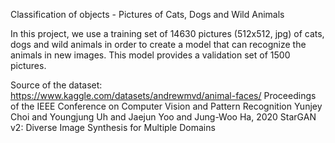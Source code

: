 Classification of objects - Pictures of Cats, Dogs and Wild Animals

In this project, we use a training set of 14630 pictures (512x512, jpg) of cats, dogs and wild animals in order to create a model that can recognize the animals in new images. This model provides a validation set of 1500 pictures.

Source of the dataset: https://www.kaggle.com/datasets/andrewmvd/animal-faces/
Proceedings of the IEEE Conference on Computer Vision and Pattern Recognition
Yunjey Choi and Youngjung Uh and Jaejun Yoo and Jung-Woo Ha, 2020
StarGAN v2: Diverse Image Synthesis for Multiple Domains
